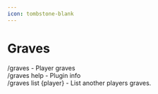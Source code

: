 ```yaml
---
icon: tombstone-blank
---
```


# Graves

/graves - Player graves\
/graves help - Plugin info\
/graves list {player} - List another players graves.
